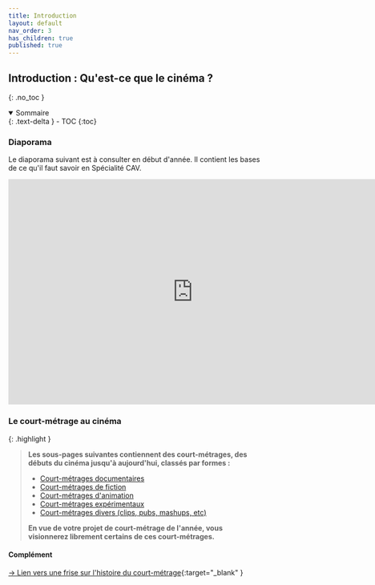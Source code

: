 ```yaml
---
title: Introduction
layout: default
nav_order: 3
has_children: true
published: true
---
```

## Introduction : Qu'est-ce que le cinéma ?
{: .no_toc }

<details open markdown="block">
  <summary>
    Sommaire
  </summary>
  {: .text-delta }
- TOC
{:toc}
</details>


### Diaporama

Le diaporama suivant est à consulter en début d'année. Il contient les bases de ce qu'il faut savoir en Spécialité CAV. 

<iframe src="https://docs.google.com/presentation/d/e/2PACX-1vT0VCmaBzs50O14-M01GASWHi9igX3a8rmWka2gB6Og1jRyazg_dCoBVI9oM_aCR7c-ptqx7UXzUOme/embed?start=false&loop=false&delayms=60000" frameborder="0" width="735" height="450" allowfullscreen="true" mozallowfullscreen="true" webkitallowfullscreen="true"></iframe>


### Le court-métrage au cinéma

{: .highlight }
> **Les sous-pages suivantes contiennent des court-métrages, des débuts du cinéma jusqu'à aujourd'hui, classés par formes :**
> 
> - [Court-métrages documentaires](../../docs/introduction/1-docus.html)
> - [Court-métrages de fiction](../../docs/introduction/2-fictions.html)
> - [Court-métrages d'animation](../../docs/introduction/3-animation.html)
> - [Court-métrages expérimentaux](../../docs/introduction/4-experimental.html)
> - [Court-métrages divers (clips, pubs, mashups, etc)](../../docs/introduction/5-divers.html)
> 
> **En vue de votre projet de court-métrage de l'année, vous visionnerez librement certains de ces court-métrages.**

#### Complément

[-> Lien vers une frise sur l'histoire du court-métrage](https://upopi.ciclic.fr/apprendre/l-histoire-des-images/histoire-du-court-metrage-francais){:target="_blank" }




        


